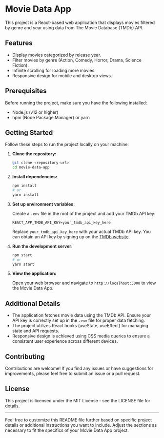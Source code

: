 

# Movie Data App

This project is a React-based web application that displays movies filtered by genre and year using data from The Movie Database (TMDb) API.

## Features

- Display movies categorized by release year.
- Filter movies by genre (Action, Comedy, Horror, Drama, Science Fiction).
- Infinite scrolling for loading more movies.
- Responsive design for mobile and desktop views.

## Prerequisites

Before running the project, make sure you have the following installed:

- Node.js (v12 or higher)
- npm (Node Package Manager) or yarn

## Getting Started

Follow these steps to run the project locally on your machine:

1. **Clone the repository:**

   ```bash
   git clone <repository-url>
   cd movie-data-app
   ```

2. **Install dependencies:**

   ```bash
   npm install
   # or
   yarn install
   ```

3. **Set up environment variables:**

   Create a `.env` file in the root of the project and add your TMDb API key:

   ```plaintext
   REACT_APP_TMDB_API_KEY=your_tmdb_api_key_here
   ```

   Replace `your_tmdb_api_key_here` with your actual TMDb API key. You can obtain an API key by signing up on the [TMDb website](https://www.themoviedb.org/documentation/api).

4. **Run the development server:**

   ```bash
   npm start
   # or
   yarn start
   ```

5. **View the application:**

   Open your web browser and navigate to `http://localhost:3000` to view the Movie Data App.

## Additional Details

- The application fetches movie data using the TMDb API. Ensure your API key is correctly set up in the `.env` file for proper data fetching.
- The project utilizes React hooks (useState, useEffect) for managing state and API requests.
- Responsive design is achieved using CSS media queries to ensure a consistent user experience across different devices.

## Contributing

Contributions are welcome! If you find any issues or have suggestions for improvements, please feel free to submit an issue or a pull request.

## License

This project is licensed under the MIT License - see the LICENSE file for details.

---

Feel free to customize this README file further based on specific project details or additional instructions you want to include. Adjust the sections as necessary to fit the specifics of your Movie Data App project.